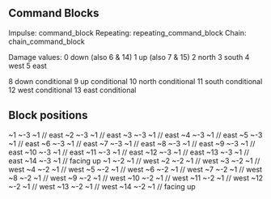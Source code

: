 Command Blocks
--------------

Impulse: command_block
Repeating: repeating_command_block
Chain: chain_command_block

Damage values:
 0 down (also 6 & 14)
 1 up (also 7 & 15)
 2 north
 3 south
 4 west
 5 east

 8 down conditional
 9 up conditional
 10 north conditional
 11 south conditional
 12 west conditional
 13 east conditional

Block positions
---------------

~1 ~-3 ~1 // east
~2 ~-3 ~1 // east
~3 ~-3 ~1 // east
~4 ~-3 ~1 // east
~5 ~-3 ~1 // east
~6 ~-3 ~1 // east
~7 ~-3 ~1 // east
~8 ~-3 ~1 // east
~9 ~-3 ~1 // east
~10 ~-3 ~1 // east
~11 ~-3 ~1 // east
~12 ~-3 ~1 // east
~13 ~-3 ~1 // east
~14 ~-3 ~1 // facing up
~1 ~-2 ~1 // west
~2 ~-2 ~1 // west
~3 ~-2 ~1 // west
~4 ~-2 ~1 // west
~5 ~-2 ~1 // west
~6 ~-2 ~1 // west
~7 ~-2 ~1 // west
~8 ~-2 ~1 // west
~9 ~-2 ~1 // west
~10 ~-2 ~1 // west
~11 ~-2 ~1 // west
~12 ~-2 ~1 // west
~13 ~-2 ~1 // west
~14 ~-2 ~1 // facing up



